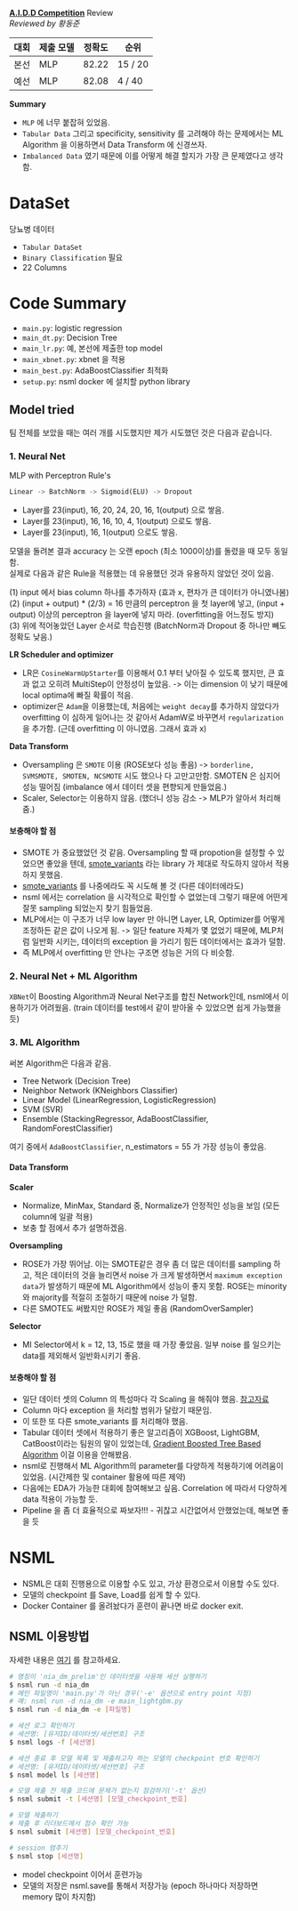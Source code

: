 **[A.I.D.D Competition](https://github.com/DatathonInfo/AIDD2021)** Review  
_Reviewed by 황동준_

|대회|제출 모델|정확도|순위|
|------|-----|-----|-----|
|본선|MLP|82.22|15 / 20|
|예선|MLP|82.08|4 / 40|

**Summary**
- `MLP` 에 너무 붙잡혀 있었음.
- `Tabular Data` 그리고 specificity, sensitivity 를 고려해야 하는 문제에서는 ML Algorithm 을 이용하면서 Data Transform 에 신경쓰자.
- `Imbalanced Data` 였기 때문에 이를 어떻게 해결 할지가 가장 큰 문제였다고 생각함.

# DataSet
당뇨병 데이터 
- `Tabular DataSet`
- `Binary Classification` 필요
- 22 Columns

# Code Summary
- `main.py`: logistic regression
- `main_dt.py`: Decision Tree
- `main_lr.py`: 예, 본선에 제출한 top model
- `main_xbnet.py`: xbnet 을 적용
- `main_best.py`: AdaBoostClassifier 최적화
- `setup.py`: nsml docker 에 설치할 python library

## Model tried
팀 전체를 보았을 때는 여러 개를 시도했지만 제가 시도했던 것은 다음과 같습니다.
### 1. Neural Net
MLP with Perceptron Rule's  
```python
Linear -> BatchNorm -> Sigmoid(ELU) -> Dropout
```
- Layer를 23(input), 16, 20, 24, 20, 16, 1(output) 으로 쌓음.
- Layer를 23(input), 16, 16, 10, 4, 1(output) 으로도 쌓음.
- Layer를 23(input), 16, 1(output) 으로도 쌓음.  

모델을 돌려본 결과 accuracy 는 오랜 epoch (최소 1000이상)를 돌렸을 때 모두 동일함.  
실제로 다음과 같은 Rule을 적용했는 데 유용했던 것과 유용하지 않았던 것이 있음.  

(1) input 에서 bias column 하나를 추가하자 (효과 x, 편차가 큰 데이터가 아니였나봄)  
(2) (input + output) * (2/3) = 16 만큼의 perceptron 을 첫 layer에 넣고, 
(input + output) 이상의 perceptron 을 layer에 넣지 마라. (overfitting을 어느정도 방지)  
(3) 위에 적어놓았던 Layer 순서로 학습진행 (BatchNorm과 Dropout 중 하나만 빼도 정확도 낮음.)

**LR Scheduler and optimizer**  
- LR은 `CosineWarmUpStarter`를 이용해서 0.1 부터 낮아질 수 있도록 했지만, 큰 효과 없고 오히려 MultiStep이 안정성이 높았음. -> 이는 dimension 이 낮기 때문에 local optima에 빠질 확률이 적음.
- optimizer은 `Adam`을 이용했는데, 처음에는 `weight decay`를 추가하지 않았다가 overfitting 이 심하게 일어나는 것 같아서 AdamW로 바꾸면서 `regularization` 을 추가함. (근데 overfitting 이 아니였음. 그래서 효과 x)

**Data Transform**
- Oversampling 은 `SMOTE` 이용 (ROSE보다 성능 좋음) -> `borderline, SVMSMOTE, SMOTEN, NCSMOTE` 시도 했으나 다 고만고만함. SMOTEN 은 심지어 성능 떨어짐 (imbalance 에서 데이터 셋을 편향되게 만들었음.)
- Scaler, Selector는 이용하지 않음. (했더니 성능 감소 -> MLP가 알아서 처리해줌.)

#### 보충해야 할 점  

- SMOTE 가 중요했었던 것 같음. Oversampling 할 때 propotion을 설정할 수 있었으면 좋았을 텐데, [smote_variants](https://smote-variants.readthedocs.io/en/latest/oversamplers.html#msmote) 라는 library 가 제대로 작도하지 않아서 적용하지 못했음.
- [smote_variants](https://github.com/analyticalmindsltd/smote_variants) 를 나중에라도 꼭 시도해 볼 것 (다른 데이터에라도)
- nsml 에서는 correlation 을 시각적으로 확인할 수 없었는데 그렇기 때문에 어떤게 잘못 sampling 되었는지 찾기 힘들었음.
- MLP에서는 이 구조가 너무 low layer 만 아니면 Layer, LR, Optimizer를 어떻게 조정하든 같은 값이 나오게 됨. -> 일단 feature 자체가 몇 없었기 때문에, MLP처럼 일반화 시키는, 데이터의 exception 을 가리기 힘든 데이터에서는 효과가 덜함.
- 즉 MLP에서 overfitting 만 안나는 구조면 성능은 거의 다 비슷함.

### 2. Neural Net + ML Algorithm
`XBNet`이 Boosting Algorithm과 Neural Net구조를 합친 Network인데, nsml에서 이용하기가 어려웠음. (train 데이터를 test에서 같이 받아올 수 있었으면 쉽게 가능했을 듯)

### 3. ML Algorithm

써본 Algorithm은 다음과 같음.
- Tree Network (Decision Tree)
- Neighbor Network (KNeighbors Classifier)
- Linear Model (LinearRegression, LogisticRegression)
- SVM (SVR)
- Ensemble (StackingRegressor, AdaBoostClassifier, RandomForestClassifier)

여기 중에서 `AdaBoostClassifier`, n_estimators = 55 가 가장 성능이 좋았음.

#### Data Transform
**Scaler**  
- Normalize, MinMax, Standard 중, Normalize가 안정적인 성능을 보임 (모든 column에 일괄 적용)
- 보충 할 점에서 추가 설명하겠음.

**Oversampling**  
- ROSE가 가장 뛰어남. 이는 SMOTE같은 경우 좀 더 많은 데이터를 sampling 하고, 적은 데이터의 것을 늘리면서 noise 가 크게 발생하면서 `maximum exception data`가 발생하기 때문에 ML Algorithm에서 성능이 좋지 못함. ROSE는 minority와 majority를 적절히 조절하기 때문에 noise 가 덜함.
- 다른 SMOTE도 써봤지만 ROSE가 제일 좋음 (RandomOverSampler)

**Selector**
- MI Selector에서 k = 12, 13, 15로 했을 때 가장 좋았음. 일부 noise 를 일으키는 data를 제외해서 일반화시키기 좋음.

#### 보충해야 할 점
- 일단 데이터 셋의 Column 의 특성마다 각 Scaling 을 해줘야 했음. [참고자료](https://data-newbie.tistory.com/506)
- Column 마다 exception 을 처리할 범위가 달랐기 때문임.
- 이 또한 또 다른 smote_variants 를 처리해야 했음.
- Tabular 데이터 셋에서 적용하기 좋은 알고리즘이 XGBoost, LightGBM, CatBoost이라는 팀원의 말이 있었는데, [Gradient Boosted Tree Based Algorithm](https://medium.com/riskified-technology/xgboost-lightgbm-or-catboost-which-boosting-algorithm-should-i-use-e7fda7bb36bc) 이걸 이용을 안해봤음.
- nsml로 진행해서 ML Algorithm의 parameter를 다양하게 적용하기에 어려움이 있었음. (시간제한 및 container 활용에 따른 제약)
- 다음에는 EDA가 가능한 대회에 참여해보고 싶음. Correlation 에 따라서 다양하게 data 적용이 가능할 듯.
- Pipeline 을 좀 더 효율적으로 짜보자!!! - 귀찮고 시간없어서 안했었는데, 해보면 좋을 듯


# NSML
- NSML은 대회 진행용으로 이용할 수도 있고, 가상 환경으로서 이용할 수도 있다.
- 모델의 checkpoint 를 Save, Load를 쉽게 할 수 있다.
- Docker Container 를 올려놨다가 훈련이 끝나면 바로 docker exit. 

## NSML 이용방법
자세한 내용은 [여기](https://n-clair.github.io/ai-docs/_build/html/ko_KR/index.html) 를 참고하세요.
```bash
# 명칭이 'nia_dm_prelim'인 데이터셋을 사용해 세션 실행하기
$ nsml run -d nia_dm
# 메인 파일명이 'main.py'가 아닌 경우('-e' 옵션으로 entry point 지정)
# 예: nsml run -d nia_dm -e main_lightgbm.py
$ nsml run -d nia_dm -e [파일명]

# 세션 로그 확인하기
# 세션명: [유저ID/데이터셋/세션번호] 구조
$ nsml logs -f [세션명]

# 세션 종료 후 모델 목록 및 제출하고자 하는 모델의 checkpoint 번호 확인하기
# 세션명: [유저ID/데이터셋/세션번호] 구조
$ nsml model ls [세션명]

# 모델 제출 전 제출 코드에 문제가 없는지 점검하기('-t' 옵션)
$ nsml submit -t [세션명] [모델_checkpoint_번호]

# 모델 제출하기
# 제출 후 리더보드에서 점수 확인 가능
$ nsml submit [세션명] [모델_checkpoint_번호]

# session 멈추기
$ nsml stop [세션명]
```
- model checkpoint 이어서 훈련가능
- 모델의 저장은 nsml.save를 통해서 저장가능 (epoch 하나마다 저장하면 memory 많이 차지함)
